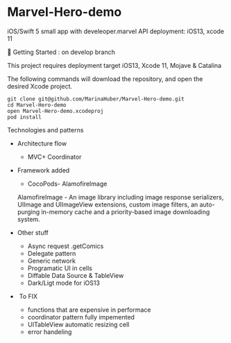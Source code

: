 # Marvel-Hero-demo
iOS/Swift 5 small app with develeoper.marvel API
deployment: iOS13, xcode 11

📍 Getting Started : on develop branch


This project requires deployment target iOS13, Xcode 11, Mojave & Catalina

The following commands will download the repository, and open the desired Xcode project.
```
git clone git@github.com/MarinaHuber/Marvel-Hero-demo.git
cd Marvel-Hero-demo
open Marvel-Hero-demo.xcodeproj
pod install
```
Technologies and patterns
* Architecture flow
    * MVC+ Coordinator
* Framework added
    * CocoPods- AlamofireImage
    
    AlamofireImage - An image library including image response serializers, UIImage and UIImageView extensions, custom image filters, an auto-purging in-memory cache and a priority-based image downloading system.
* Other stuff
    * Async request .getComics
    * Delegate pattern
    * Generic network
    * Programatic UI in cells
    * Diffable Data Source & TableView
    * Dark/Ligt mode for iOS13
*  To FIX
    * functions that are expensive in performace
    * coordinator pattern fully impemented
    * UITableView automatic resizing cell
    * error handeling
